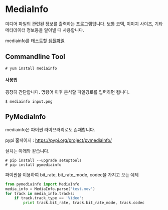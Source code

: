 # MediaInfo
미디어 파일의 관련된 정보를 출력하는 프로그램입니다. 보통 코덱, 이미지 사이즈, 기타 메타데이터 정보등을 알아낼 때 사용합니다.

mediainfo를 테스트할 [샘플파일](sample.md)

## Commandline Tool
```
# yum install mediainfo
```

#### 사용법
굉장히 간단합니다. 명령어 이후 분석할 파일경로를 입력하면 됩니다.

```
$ mediainfo input.png
```

## PyMediaInfo
mediainfo은 파이썬 라이브러리로도 존재합니다.

pypi 홈페이지 : https://pypi.org/project/pymediainfo/

설치는 아래와 같습니다.

```
# pip install --upgrade setuptools
# pip install pymediainfo
```

파이썬을 이용하여 bit_rate, bit_rate_mode, codec을 가지고 오는 예제

```python
from pymediainfo import MediaInfo
media_info = MediaInfo.parse('test.mov')
for track in media_info.tracks:
    if track.track_type == 'Video':
        print track.bit_rate, track.bit_rate_mode, track.codec
```

